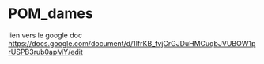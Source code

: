 # POM_dames

lien vers le google doc
https://docs.google.com/document/d/1lfrKB_fvjCrGJDuHMCuqbJVUBOW1prUSPB3rub0apMY/edit